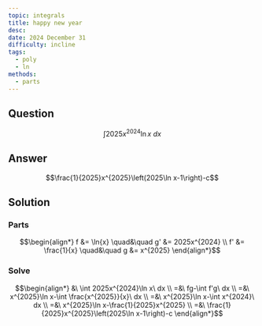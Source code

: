 ```yaml
---
topic: integrals
title: happy new year
desc: 
date: 2024 December 31
difficulty: incline
tags:
  - poly
  - ln
methods:
  - parts
---
```



## Question
```math
\int 2025x^{2024}\ln x\ dx
```


## Answer
```math
\frac{1}{2025}x^{2025}\left(2025\ln x-1\right)-c
```


## Solution

### Parts
```math
\begin{align*}
      f &= \ln{x} \quad&\quad g' &= 2025x^{2024}
  \\ f' &= \frac{1}{x} \quad&\quad g &= x^{2025}
\end{align*}
```

### Solve
```math
\begin{align*}
  &\ \int 2025x^{2024}\ln x\ dx
  \\ =&\ fg-\int f'g\ dx
  \\ =&\ x^{2025}\ln x-\int \frac{x^{2025}}{x}\ dx
  \\ =&\ x^{2025}\ln x-\int x^{2024}\ dx
  \\ =&\ x^{2025}\ln x-\frac{1}{2025}x^{2025}
  \\ =&\ \frac{1}{2025}x^{2025}\left(2025\ln x-1\right)-c
\end{align*}
```
